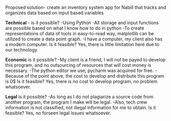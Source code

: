 Proposed solution- create an inventory system app for Nabill that tracks and organizes data based on input based variables

**Technical** - is it possible?
-Using Python
-All storage and input functions are possible based on what I know how to do in python
-To create representations of data of tools in easy-to-read way, matplotlib can be utilized to create a data point graph.
-I have a computer, my client also has a modern computer.
Is it feasible? Yes, there is little limitation here due to our technology.

**Economic** is it possible?
-My client is a friend, I will not be payed to develop this program, and no outsourcing of resources that will cost money is necessary.
-The python editor we use, pycharm was acquired for free.
-Because of the point above, the cost to develop and distribute this program is 0$
Is it feasible? Yes, there is no cost to develop program, no problem whatsoever.

**Legal** is it possible?
-As long as I do not plagiarize a source code from another program, the program I make will be legal.
-Also, tech crew information is not classified, not illegal information for me to obtain.
Is it feasible? Yes, no forseen legal issues whatsoever.

